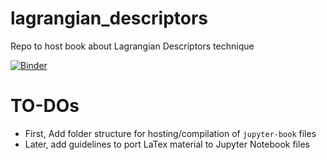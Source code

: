 <!-- #region -->
# lagrangian_descriptors
Repo to host book about Lagrangian Descriptors technique 


[![Binder](https://mybinder.org/badge_logo.svg)](https://mybinder.org/v2/gh/champsproject/lagrangian_descriptors/master)


# TO-DOs

* First, Add folder structure for hosting/compilation of `jupyter-book` files
* Later, add guidelines to port LaTex material to Jupyter Notebook files
<!-- #endregion -->
